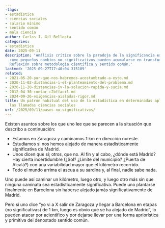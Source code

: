 ```yaml
---
-tags:
- estadística
- ciencias sociales
- salario mínimo
- sentido común
- mala ciencia
author: Carlos J. Gil Bellosta
categories:
- estadística
date: 2025-09-11
description: 'Análisis crítico sobre la paradoja de la significancia estadística:
  cómo pequeños cambios no significativos pueden acumularse en transformaciones importantes.
  Reflexión sobre metodología científica y sentido común.'
lastmod: '2025-09-27T17:40:04.315109'
related:
- 2021-05-20-por-que-nos-habremos-acostumbrado-a-esto.md
- 2020-11-02-distancias-i-el-planteamiento-del-problema.md
- 2020-11-20-distancias-iv-la-solucion-rapida-y-sucia.md
- 2012-04-30-contar-c2bffacil.md
- 2024-09-26-exigencias-aisladas-rigor.md
title: Un patrón habitual del uso de la estadística en determinadas aplicaciones de
  las llamadas ciencias sociales
url: /2025/09/11/pasos-no-significativos/
---
```


Existen asuntos sobre los que uno lee que se parecen a la situación que describo a continuación:

- Estamos en Zaragoza y caminamos 1 km en dirección noreste.
- Estudiamos si nos hemos alejado de manera estadísticamente significativa de Madrid.
- Unos dicen que sí; otros, que no. Al fin y al cabo, ¿dónde está Madrid? Hay cierta incertidumbre (¿Sol? ¿Límite del municipio? ¿Puerta de Alcalá?) con una variabilidad mayor que el kilómetro recorrido.
- Todo el mundo arrima el ascua a su sardina y, al final, nadie sabe nada.

Uno puede así caminar un kilómetro, luego otro, y luego otro más sin que ninguna caminata sea estadísticamente significativa. Puede uno plantarse finalmente en Barcelona sin haberse alejado jamás significativamente de Madrid.

Pero si uno dice “yo vi a X salir de Zaragoza y llegar a Barcelona en etapas (no significativas) de 1 km, luego es obvio que se ha alejado de Madrid”, lo pueden atacar por acientífico y por dejarse llevar por una forma apriorística y primitiva del denostado sentido común.